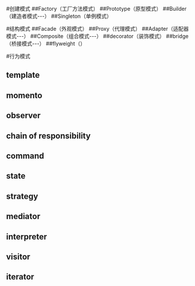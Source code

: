 #创建模式
##Factory（工厂方法模式）
##Prototype（原型模式）
##Builder（建造者模式---）
##Singleton（单例模式）

#结构模式
##Facade（外观模式）
##Proxy（代理模式）
##Adapter（适配器模式---）
##Composite（组合模式---）
##decorator（装饰模式）
##bridge（桥接模式---）
##flyweight（）

#行为模式
## template
## momento
## observer
## chain of responsibility
## command
## state
## strategy
## mediator
## interpreter
## visitor
## iterator